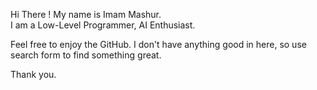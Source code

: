 Hi There !
My name is Imam Mashur.
<br>I am a Low-Level Programmer, AI Enthusiast.

Feel free to enjoy the GitHub. I don't have anything good in here, so use search form to find something great.

Thank you.
